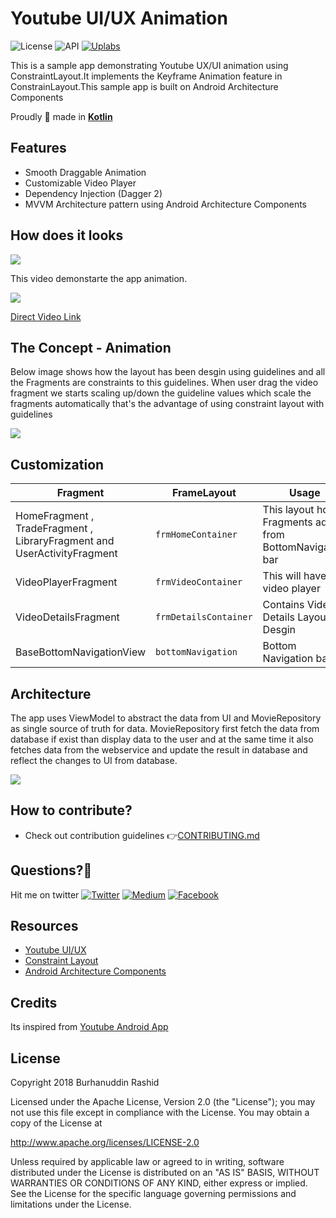 # Youtube UI/UX Animation
![License](https://img.shields.io/badge/License-Apache%202.0-blue.svg)
![API](https://img.shields.io/badge/API-17%2B-brightgreen.svg)
[![Uplabs](https://img.shields.io/badge/Uplabs-YoutubeUX-orange.svg)](https://www.uplabs.com/posts/youtubeux)

This is a sample app demonstrating Youtube UX/UI animation using ConstraintLayout.It implements the Keyframe Animation feature in ConstrainLayout.This sample app is built on Android Architecture Components

Proudly :muscle: made in [**Kotlin**](https://kotlinlang.org/)

## Features

  - Smooth Draggable Animation
  - Customizable Video Player
  - Dependency Injection (Dagger 2)
  - MVVM Architecture pattern using Android Architecture Components
  

## How does it looks

![](https://github.com/burhanrashid52/YoutubeUX/blob/master/gifs/youtube_ux_demo.gif)


This video demonstarte the app animation.

[![](https://img.youtube.com/vi/NSqsXxgbtPw/0.jpg)](https://www.youtube.com/watch?v=NSqsXxgbtPw)

[Direct Video Link](https://www.youtube.com/watch?v=NSqsXxgbtPw)
  


## The Concept - Animation

Below image shows how the layout has been desgin using guidelines and all the Fragments are constraints to this guidelines. When user drag the video fragment we starts scaling up/down the guideline values which scale the fragments automatically that's the advantage of using constraint layout with guidelines

![](https://github.com/burhanrashid52/YoutubeAnimation/blob/master/gifs/the_concept.jpg)




## Customization

| Fragment | FrameLayout  | Usage |
| ------------- | ------------- | ------------- |
| HomeFragment , TradeFragment , LibraryFragment and UserActivityFragment | `frmHomeContainer`  | This layout hold Fragments added from BottomNavigation bar
| VideoPlayerFragment | `frmVideoContainer`  | This will have the video player  |
| VideoDetailsFragment | `frmDetailsContainer`  | Contains Video Details Layout Desgin |
| BaseBottomNavigationView | `bottomNavigation`  | Bottom Navigation bar |



## Architecture
The app uses ViewModel to abstract the data from UI and MovieRepository as single source of truth for data. MovieRepository first fetch the data from database if exist than display data to the user and at the same time it also fetches data from the webservice and update the result in database and reflect the changes to UI from database.

![](https://github.com/burhanrashid52/YoutubeAnimation/blob/master/gifs/archtiture.png)


## How to contribute?
* Check out contribution guidelines 👉[CONTRIBUTING.md](https://github.com/burhanrashid52/YoutubeAnimation/blob/master/CONTRIBUTING.md)



## Questions?🤔
Hit me on twitter [![Twitter](https://img.shields.io/badge/Twitter-%40burhanrashid52-blue.svg)](https://twitter.com/burhanrashid52)
[![Medium](https://img.shields.io/badge/Medium-%40burhanrashid52-brightgreen.svg)](https://medium.com/@burhanrashid52)
[![Facebook](https://img.shields.io/badge/Facebook-Burhanuddin%20Rashid-blue.svg)](https://www.facebook.com/Bursid)


## Resources
  - [Youtube UI/UX](https://www.uplabs.com/youtube)
  - [Constraint Layout](https://constraintlayout.com)  
  - [Android Architecture Components](https://developer.android.com/topic/libraries/architecture/index.html)


## Credits
Its inspired from [Youtube Android App](https://play.google.com/store/apps/details?id=com.google.android.youtube&hl=en_IN)


## License
Copyright 2018 Burhanuddin Rashid

Licensed under the Apache License, Version 2.0 (the "License"); you may not use this file except in compliance with the License. You may obtain a copy of the License at

http://www.apache.org/licenses/LICENSE-2.0

Unless required by applicable law or agreed to in writing, software distributed under the License is distributed on an "AS IS" BASIS, WITHOUT WARRANTIES OR CONDITIONS OF ANY KIND, either express or implied. See the License for the specific language governing permissions and limitations under the License.

